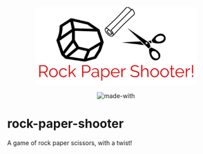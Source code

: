 <div style="text-align:center;display:block">
  
  <img src="assets/logo.png"/>
  <br>
  
  ![made-with](https://img.shields.io/badge/Made%20With-Javascript-orange)
  
</div>

# rock-paper-shooter
A game of rock paper scissors, with a twist!

